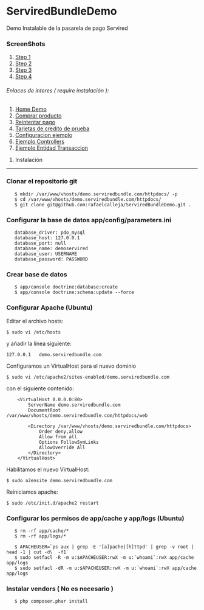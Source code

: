 ServiredBundleDemo
==================

Demo Instalable de la pasarela de pago Servired 

###  ScreenShots

 1.  [Step 1](https://raw.github.com/rafaelcalleja/ServiredBundleDemo/master/app/Resources/docs/step1.png)
 2.  [Step 2](https://raw.github.com/rafaelcalleja/ServiredBundleDemo/master/app/Resources/docs/step2.png)
 3.  [Step 3](https://raw.github.com/rafaelcalleja/ServiredBundleDemo/master/app/Resources/docs/step3.png)
 4.  [Step 4](https://raw.github.com/rafaelcalleja/ServiredBundleDemo/master/app/Resources/docs/step4.png)
 


######  Enlaces de interes ( require instalación ):

 1.  [Home Demo](http://demo.serviredbundle.com/demo/)
 2.  [Comprar producto](http://demo.serviredbundle.com/demo/product)
 3.  [Reintentar pago](http://demo.serviredbundle.com/demo/retrypayment)
 4.  [Tarjetas de credito de prueba](https://github.com/rafaelcalleja/ServiredBundle/blob/master/Resources/doc/test_credit_card.rst)
 5.  [Configuracion ejemplo](https://github.com/rafaelcalleja/ServiredBundle/blob/master/Resources/doc/config.dist.yml)
 6.  [Ejemplo Controllers](https://github.com/rafaelcalleja/ServiredBundleDemo/blob/master/src/Acme/DemoBundle/Controller/DemoController.php)
 7.  [Ejemplo Entidad Transaccion](https://github.com/rafaelcalleja/ServiredBundleDemo/blob/master/src/Acme/DemoBundle/Entity/Sale.php)
 

1) Instalación
--------------------------------

### Clonar el repositorio git
       $ mkdir /var/www/vhosts/demo.serviredbundle.com/httpdocs/ -p
       $ cd /var/www/vhosts/demo.serviredbundle.com/httpdocs/
       $ git clone git@github.com:rafaelcalleja/ServiredBundleDemo.git .
       
### Configurar la base de datos app/config/parameters.ini

       database_driver: pdo_mysql
       database_host: 127.0.0.1
       database_port: null
       database_name: demoservired
       database_user: USERNAME
       database_password: PASSWORD
       
### Crear base de datos
       
       $ app/console doctrine:database:create
       $ app/console doctrine:schema:update --force
       
### Configurar Apache (Ubuntu)

Editar el archivo hosts:

	$ sudo vi /etc/hosts

y añadir la línea siguiente:

	127.0.0.1   demo.serviredbundle.com

Configuramos un VirtualHost para el nuevo dominio

	$ sudo vi /etc/apache2/sites-enabled/demo.serviredbundle.com

con el siguiente contenido:

        <VirtualHost 0.0.0.0:80>
            ServerName demo.serviredbundle.com
            DocumentRoot /var/www/vhosts/demo.serviredbundle.com/httpdocs/web
            
            <Directory /var/www/vhosts/demo.serviredbundle.com/httpdocs>
                Order deny,allow
                Allow from all
                Options FollowSymLinks
                AllowOverride All
            </Directory>
        </VirtualHost>

Habilitamos el nuevo VirtualHost:

	$ sudo a2ensite demo.serviredbundle.com

Reiniciamos apache:

	$ sudo /etc/init.d/apache2 restart

### Configurar los permisos de app/cache y app/logs (Ubuntu)

       $ rm -rf app/cache/*
       $ rm -rf app/logs/*

       $ APACHEUSER=`ps aux | grep -E '[a]pache|[h]ttpd' | grep -v root | head -1 | cut -d\  -f1`
       $ sudo setfacl -R -m u:$APACHEUSER:rwX -m u:`whoami`:rwX app/cache app/logs
       $ sudo setfacl -dR -m u:$APACHEUSER:rwX -m u:`whoami`:rwX app/cache app/logs

### Instalar vendors ( No es necesario )
       
       $ php composer.phar install
